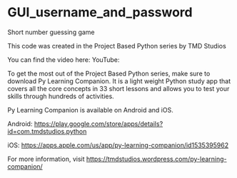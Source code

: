 # GUI_username_and_password
Short number guessing game

This code was created in the Project Based Python series by TMD Studios

You can find the video here:
YouTube: 

To get the most out of the Project Based Python series, make sure to download Py Learning Companion.  It is a light weight Python study app that covers all the core concepts in 33 short lessons and allows you to test your skills through hundreds of activities.

Py Learning Companion is available on Android and iOS.

Android:  https://play.google.com/store/apps/details?id=com.tmdstudios.python

iOS:  https://apps.apple.com/us/app/py-learning-companion/id1535395962

For more information, visit https://tmdstudios.wordpress.com/py-learning-companion/
